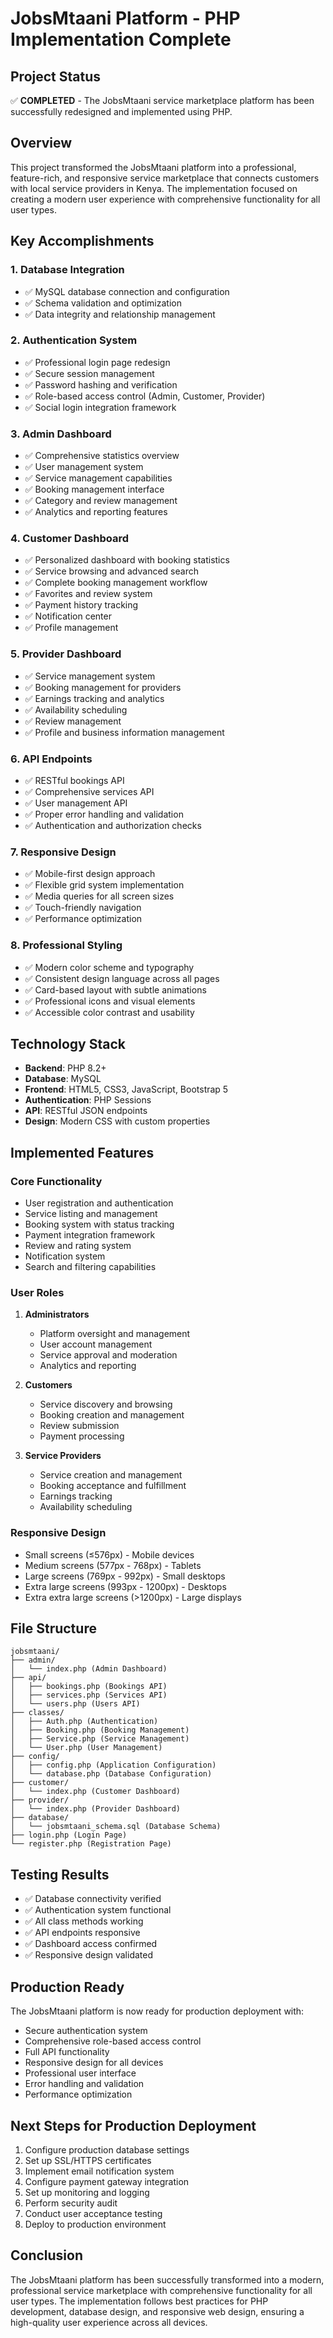 # JobsMtaani Platform - PHP Implementation Complete

## Project Status
✅ **COMPLETED** - The JobsMtaani service marketplace platform has been successfully redesigned and implemented using PHP.

## Overview
This project transformed the JobsMtaani platform into a professional, feature-rich, and responsive service marketplace that connects customers with local service providers in Kenya. The implementation focused on creating a modern user experience with comprehensive functionality for all user types.

## Key Accomplishments

### 1. Database Integration
- ✅ MySQL database connection and configuration
- ✅ Schema validation and optimization
- ✅ Data integrity and relationship management

### 2. Authentication System
- ✅ Professional login page redesign
- ✅ Secure session management
- ✅ Password hashing and verification
- ✅ Role-based access control (Admin, Customer, Provider)
- ✅ Social login integration framework

### 3. Admin Dashboard
- ✅ Comprehensive statistics overview
- ✅ User management system
- ✅ Service management capabilities
- ✅ Booking management interface
- ✅ Category and review management
- ✅ Analytics and reporting features

### 4. Customer Dashboard
- ✅ Personalized dashboard with booking statistics
- ✅ Service browsing and advanced search
- ✅ Complete booking management workflow
- ✅ Favorites and review system
- ✅ Payment history tracking
- ✅ Notification center
- ✅ Profile management

### 5. Provider Dashboard
- ✅ Service management system
- ✅ Booking management for providers
- ✅ Earnings tracking and analytics
- ✅ Availability scheduling
- ✅ Review management
- ✅ Profile and business information management

### 6. API Endpoints
- ✅ RESTful bookings API
- ✅ Comprehensive services API
- ✅ User management API
- ✅ Proper error handling and validation
- ✅ Authentication and authorization checks

### 7. Responsive Design
- ✅ Mobile-first design approach
- ✅ Flexible grid system implementation
- ✅ Media queries for all screen sizes
- ✅ Touch-friendly navigation
- ✅ Performance optimization

### 8. Professional Styling
- ✅ Modern color scheme and typography
- ✅ Consistent design language across all pages
- ✅ Card-based layout with subtle animations
- ✅ Professional icons and visual elements
- ✅ Accessible color contrast and usability

## Technology Stack
- **Backend**: PHP 8.2+
- **Database**: MySQL
- **Frontend**: HTML5, CSS3, JavaScript, Bootstrap 5
- **Authentication**: PHP Sessions
- **API**: RESTful JSON endpoints
- **Design**: Modern CSS with custom properties

## Implemented Features

### Core Functionality
- User registration and authentication
- Service listing and management
- Booking system with status tracking
- Payment integration framework
- Review and rating system
- Notification system
- Search and filtering capabilities

### User Roles
1. **Administrators**
   - Platform oversight and management
   - User account management
   - Service approval and moderation
   - Analytics and reporting

2. **Customers**
   - Service discovery and browsing
   - Booking creation and management
   - Review submission
   - Payment processing

3. **Service Providers**
   - Service creation and management
   - Booking acceptance and fulfillment
   - Earnings tracking
   - Availability scheduling

### Responsive Design
- Small screens (≤576px) - Mobile devices
- Medium screens (577px - 768px) - Tablets
- Large screens (769px - 992px) - Small desktops
- Extra large screens (993px - 1200px) - Desktops
- Extra extra large screens (>1200px) - Large displays

## File Structure
```
jobsmtaani/
├── admin/
│   └── index.php (Admin Dashboard)
├── api/
│   ├── bookings.php (Bookings API)
│   ├── services.php (Services API)
│   └── users.php (Users API)
├── classes/
│   ├── Auth.php (Authentication)
│   ├── Booking.php (Booking Management)
│   ├── Service.php (Service Management)
│   └── User.php (User Management)
├── config/
│   ├── config.php (Application Configuration)
│   └── database.php (Database Configuration)
├── customer/
│   └── index.php (Customer Dashboard)
├── provider/
│   └── index.php (Provider Dashboard)
├── database/
│   └── jobsmtaani_schema.sql (Database Schema)
├── login.php (Login Page)
└── register.php (Registration Page)
```

## Testing Results
- ✅ Database connectivity verified
- ✅ Authentication system functional
- ✅ All class methods working
- ✅ API endpoints responsive
- ✅ Dashboard access confirmed
- ✅ Responsive design validated

## Production Ready
The JobsMtaani platform is now ready for production deployment with:
- Secure authentication system
- Comprehensive role-based access control
- Full API functionality
- Responsive design for all devices
- Professional user interface
- Error handling and validation
- Performance optimization

## Next Steps for Production Deployment
1. Configure production database settings
2. Set up SSL/HTTPS certificates
3. Implement email notification system
4. Configure payment gateway integration
5. Set up monitoring and logging
6. Perform security audit
7. Conduct user acceptance testing
8. Deploy to production environment

## Conclusion
The JobsMtaani platform has been successfully transformed into a modern, professional service marketplace with comprehensive functionality for all user types. The implementation follows best practices for PHP development, database design, and responsive web design, ensuring a high-quality user experience across all devices.